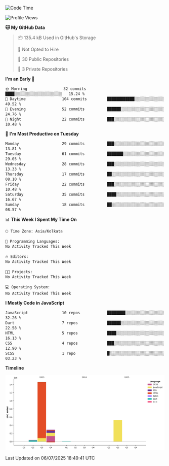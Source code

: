 <!--START_SECTION:waka-->
![Code Time](http://img.shields.io/badge/Code%20Time-359%20hrs%204%20mins-blue)

![Profile Views](http://img.shields.io/badge/Profile%20Views-2-blue)

**🐱 My GitHub Data** 

> 📦 135.4 kB Used in GitHub's Storage 
 > 
> 🚫 Not Opted to Hire
 > 
> 📜 30 Public Repositories 
 > 
> 🔑 3 Private Repositories 
 > 
**I'm an Early 🐤** 

```text
🌞 Morning                32 commits          ████░░░░░░░░░░░░░░░░░░░░░   15.24 % 
🌆 Daytime                104 commits         ████████████░░░░░░░░░░░░░   49.52 % 
🌃 Evening                52 commits          ██████░░░░░░░░░░░░░░░░░░░   24.76 % 
🌙 Night                  22 commits          ███░░░░░░░░░░░░░░░░░░░░░░   10.48 % 
```
📅 **I'm Most Productive on Tuesday** 

```text
Monday                   29 commits          ███░░░░░░░░░░░░░░░░░░░░░░   13.81 % 
Tuesday                  61 commits          ███████░░░░░░░░░░░░░░░░░░   29.05 % 
Wednesday                28 commits          ███░░░░░░░░░░░░░░░░░░░░░░   13.33 % 
Thursday                 17 commits          ██░░░░░░░░░░░░░░░░░░░░░░░   08.10 % 
Friday                   22 commits          ███░░░░░░░░░░░░░░░░░░░░░░   10.48 % 
Saturday                 35 commits          ████░░░░░░░░░░░░░░░░░░░░░   16.67 % 
Sunday                   18 commits          ██░░░░░░░░░░░░░░░░░░░░░░░   08.57 % 
```


📊 **This Week I Spent My Time On** 

```text
🕑︎ Time Zone: Asia/Kolkata

💬 Programming Languages: 
No Activity Tracked This Week

🔥 Editors: 
No Activity Tracked This Week

🐱‍💻 Projects: 
No Activity Tracked This Week

💻 Operating System: 
No Activity Tracked This Week
```

**I Mostly Code in JavaScript** 

```text
JavaScript               10 repos            ████████░░░░░░░░░░░░░░░░░   32.26 % 
Dart                     7 repos             ██████░░░░░░░░░░░░░░░░░░░   22.58 % 
HTML                     5 repos             ████░░░░░░░░░░░░░░░░░░░░░   16.13 % 
CSS                      4 repos             ███░░░░░░░░░░░░░░░░░░░░░░   12.90 % 
SCSS                     1 repo              █░░░░░░░░░░░░░░░░░░░░░░░░   03.23 % 
```



**Timeline**

![Lines of Code chart](https://raw.githubusercontent.com/sairam030/sairam030/main/assets/bar_graph.png)


 Last Updated on 06/07/2025 18:49:41 UTC
<!--END_SECTION:waka-->
